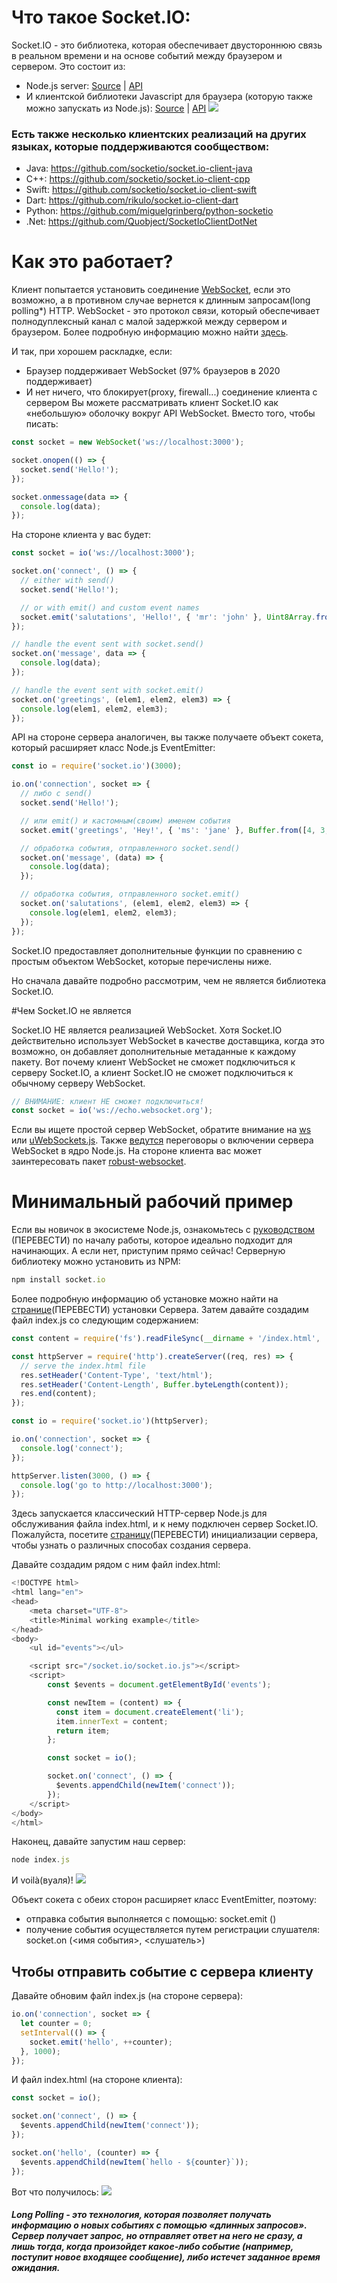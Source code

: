 # Что такое Socket.IO:
Socket.IO - это библиотека, которая обеспечивает двустороннюю связь в реальном времени и на основе событий между браузером и сервером.
Это состоит из:
* Node.js server: [Source](https://github.com/socketio/socket.io) | [API](https://socket.io/docs/v3/server-api/)
* И клиентской библиотеки Javascript для браузера (которую также можно запускать из Node.js): [Source](https://github.com/socketio/socket.io-client) | [API](https://socket.io/docs/v3/client-api/)
![](https://socket.io/images/bidirectional-communication.png)

### Есть также несколько клиентских реализаций на других языках, которые поддерживаются сообществом:
* Java: https://github.com/socketio/socket.io-client-java
* C++: https://github.com/socketio/socket.io-client-cpp
* Swift: https://github.com/socketio/socket.io-client-swift
* Dart: https://github.com/rikulo/socket.io-client-dart
* Python: https://github.com/miguelgrinberg/python-socketio
* .Net: https://github.com/Quobject/SocketIoClientDotNet

# Как это работает?
Клиент попытается установить соединение [WebSocket](https://developer.mozilla.org/ru/docs/Web/API/WebSocket), если это возможно, а в противном случае вернется к длинным запросам(long polling*) HTTP.
WebSocket - это протокол связи, который обеспечивает полнодуплексный канал с малой задержкой между сервером и браузером. Более подробную информацию можно найти [здесь](https://ru.wikipedia.org/wiki/WebSocket).

И так, при хорошем раскладке, если:
* Браузер поддерживает WebSocket (97% браузеров в 2020 поддерживает)
* И нет ничего, что блокирует(proxy, firewall...) соединение клиента с сервером
Вы можете рассматривать клиент Socket.IO как «небольшую» оболочку вокруг API WebSocket.
Вместо того, чтобы писать:
```javascript
const socket = new WebSocket('ws://localhost:3000');

socket.onopen(() => {
  socket.send('Hello!');
});

socket.onmessage(data => {
  console.log(data);
});
```
На стороне клиента у вас будет:
```javascript
const socket = io('ws://localhost:3000');

socket.on('connect', () => {
  // either with send()
  socket.send('Hello!');

  // or with emit() and custom event names
  socket.emit('salutations', 'Hello!', { 'mr': 'john' }, Uint8Array.from([1, 2, 3, 4]));
});

// handle the event sent with socket.send()
socket.on('message', data => {
  console.log(data);
});

// handle the event sent with socket.emit()
socket.on('greetings', (elem1, elem2, elem3) => {
  console.log(elem1, elem2, elem3);
});
```
API на стороне сервера аналогичен, вы также получаете объект сокета, который расширяет класс Node.js EventEmitter:
```javascript
const io = require('socket.io')(3000);

io.on('connection', socket => {
  // либо с send()
  socket.send('Hello!');

  // или emit() и кастомным(своим) именем события
  socket.emit('greetings', 'Hey!', { 'ms': 'jane' }, Buffer.from([4, 3, 3, 1]));

  // обработка события, отправленного socket.send()
  socket.on('message', (data) => {
    console.log(data);
  });

  // обработка события, отправленного socket.emit()
  socket.on('salutations', (elem1, elem2, elem3) => {
    console.log(elem1, elem2, elem3);
  });
});
```
Socket.IO предоставляет дополнительные функции по сравнению с простым объектом WebSocket, которые перечислены ниже.

Но сначала давайте подробно рассмотрим, чем не является библиотека Socket.IO.

#Чем Socket.IO не является

Socket.IO НЕ является реализацией WebSocket. Хотя Socket.IO действительно использует WebSocket в качестве доставщика, когда это возможно, он добавляет дополнительные метаданные к каждому пакету.
Вот почему клиент WebSocket не сможет подключиться к серверу Socket.IO, а клиент Socket.IO не сможет подключиться к обычному серверу WebSocket.
```javascript
// ВНИМАНИЕ: клиент НЕ сможет подключиться!
const socket = io('ws://echo.websocket.org');
```
Если вы ищете простой сервер WebSocket, обратите внимание на [ws](https://github.com/websockets/ws) или [uWebSockets.js](https://github.com/uNetworking/uWebSockets.js). 
Также [ведутся](https://github.com/nodejs/node/issues/19308) переговоры о включении сервера WebSocket в ядро Node.js. 
На стороне клиента вас может заинтересовать пакет [robust-websocket](https://github.com/nathanboktae/robust-websocket).


# Минимальный рабочий пример
Если вы новичок в экосистеме Node.js, ознакомьтесь с [руководством](https://socket.io/get-started/chat) (ПЕРЕВЕСТИ) по началу работы, которое идеально подходит для начинающих.
А если нет, приступим прямо сейчас!
Серверную библиотеку можно установить из NPM:
```javascript
npm install socket.io
```
Более подробную информацию об установке можно найти на [странице](https://socket.io/docs/v3/server-installation/)(ПЕРЕВЕСТИ) установки Сервера.
Затем давайте создадим файл index.js со следующим содержанием:
```javascript
const content = require('fs').readFileSync(__dirname + '/index.html', 'utf8');

const httpServer = require('http').createServer((req, res) => {
  // serve the index.html file
  res.setHeader('Content-Type', 'text/html');
  res.setHeader('Content-Length', Buffer.byteLength(content));
  res.end(content);
});

const io = require('socket.io')(httpServer);

io.on('connection', socket => {
  console.log('connect');
});

httpServer.listen(3000, () => {
  console.log('go to http://localhost:3000');
});
```
Здесь запускается классический HTTP-сервер Node.js для обслуживания файла index.html, и к нему подключен сервер Socket.IO. Пожалуйста, посетите [страницу](https://socket.io/docs/v3/server-initialization/)(ПЕРЕВЕСТИ) инициализации сервера, чтобы узнать о различных способах создания сервера.

Давайте создадим рядом с ним файл index.html:
```javascript
<!DOCTYPE html>
<html lang="en">
<head>
    <meta charset="UTF-8">
    <title>Minimal working example</title>
</head>
<body>
    <ul id="events"></ul>

    <script src="/socket.io/socket.io.js"></script>
    <script>
        const $events = document.getElementById('events');

        const newItem = (content) => {
          const item = document.createElement('li');
          item.innerText = content;
          return item;
        };

        const socket = io();

        socket.on('connect', () => {
          $events.appendChild(newItem('connect'));
        });
    </script>
</body>
</html>
```
Наконец, давайте запустим наш сервер:
```javascript
node index.js
```
И voilà(вуаля)!
![](https://socket.io/images/minimal-example-connect.gif)

Объект сокета с обеих сторон расширяет класс EventEmitter, поэтому: 
* отправка события выполняется с помощью: socket.emit () 
* получение события осуществляется путем регистрации слушателя: socket.on (<имя события>, <слушатель>)

## Чтобы отправить событие с сервера клиенту
Давайте обновим файл index.js (на стороне сервера):
```javascript
io.on('connection', socket => {
  let counter = 0;
  setInterval(() => {
    socket.emit('hello', ++counter);
  }, 1000);
});
```
И файл index.html (на стороне клиента):
```javascript
const socket = io();

socket.on('connect', () => {
  $events.appendChild(newItem('connect'));
});

socket.on('hello', (counter) => {
  $events.appendChild(newItem(`hello - ${counter}`));
});
```
Вот что получилось:
![](https://socket.io/images/minimal-example-server-to-client.gif)

##### **Long Polling** - это технология, которая позволяет получать информацию о новых событиях с помощью «длинных запросов». Сервер получает запрос, но отправляет ответ на него не сразу, а лишь тогда, когда произойдет какое-либо событие (например, поступит новое входящее сообщение), либо истечет заданное время ожидания.
